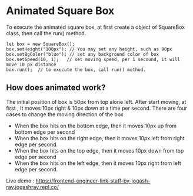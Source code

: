 # Animated Square Box

To execute the animated square box, at first create a object of SquareBox class, then call the run() method.

    let box = new SquareBox();
    box.setHeight("100px"); // You may set any height, such as 90px 
    box.setBgColor("blue"); // set any background color of box
    box.setSpeed(10, 1);   // set moving speed, per 1 secound, it will move 10 px distance
    box.run();  // to execute the box, call run() method.
    
    
## How does animated work?

The initial position of box is 50px from top alone left. After start moving, at first , It moves 10px right & 10px down at a time per second.
There are four cases to change the moving direction of the box
- When the box hits on the bottom edge, then it moves 10px up from bottom edge per second 
- When the box hits on the right edge, then it moves 10px left from right edge per second.
- When the box hits on the top edge, then it moves 10px down from top edge per second 
- When the box hits on the left edge, then it moves 10px right from left edge per second.

Live demo :
https://frontend-engineer-link-staff-by-jogash-ray.jogashray.repl.co/